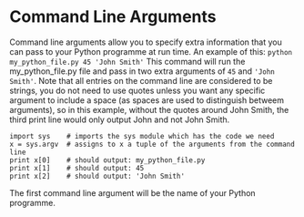 # Command Line Arguments
Command line arguments allow you to specify extra information that
you can pass to your Python programme at run time.
An example of this:
`python my_python_file.py 45 'John Smith'`
This command will run the
my_python_file.py file and pass in two extra arguments of `45` and
`'John Smith'`.
Note that all entries on the command line are considered
to be strings, you do not need to use quotes unless you want any
specific argument to include a space (as spaces are used to distinguish
betweem arguments), so in this example, without the quotes around John Smith,
the third print line would only output John and not John Smith.
```
import sys    # imports the sys module which has the code we need
x = sys.argv  # assigns to x a tuple of the arguments from the command line
print x[0]    # should output: my_python_file.py
print x[1]    # should output: 45
print x[2]    # should output: 'John Smith'
```
The first command line argument will be the name of your Python programme.
